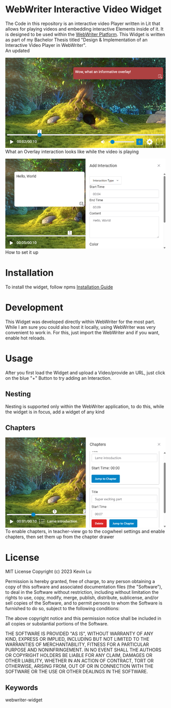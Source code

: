 # WebWriter Interactive Video Widget
The Code in this repository is an interactive video Player written in Lit that allows for playing videos and embedding interactive Elements inside of it. It is designed to be used within the [WebWriter Platform](https://webwriter.app/).
This Widget is written as part of my Bachelor Thesis titled "Design & Implementation of an Interactive Video Player in WebWriter".  
An updated 

![An Overlay interaction](https://github.com/tarikvural/interactive-video/blob/main/overlay%20interaction.png?raw=true)  
What an Overlay interaction looks like while the video is playing

![Setting an interaction up](https://github.com/tarikvural/interactive-video/blob/main/overlay%20interaction%20settings.png?raw=true)  
How to set it up
# Installation
To install the widget, follow npms [Installation Guide](https://docs.npmjs.com/cli/v6/commands/npm-install)

# Development
This Widget was developed directly within WebWriter for the most part. While I am sure you could also host it locally, using WebWriter was very convenient to work in. For this, just import the WebWriter and if you want, enable hot reloads.

# Usage
After you first load the Widget and upload a Video/provide an URL, just click on the blue "+" Button to try adding an Interaction.

## Nesting
Nesting is supported only within the WebWriter application, to do this, while the widget is in focus, add a widget of any kind

## Chapters 
![Chapter drawer with chapters](https://github.com/tarikvural/interactive-video/blob/main/chapter%20drawer%20with%20chapter.png)  
To enable chapters, in teacher-view go to the cogwheel settings and enable chapters, then set them up from the chapter drawer

# License

MIT License Copyright (c) 2023 Kevin Lu

Permission is hereby granted, free of charge, to any person obtaining a copy of this software and associated documentation files (the "Software"), to deal in the Software without restriction, including without limitation the rights to use, copy, modify, merge, publish, distribute, sublicense, and/or sell copies of the Software, and to permit persons to whom the Software is furnished to do so, subject to the following conditions:

The above copyright notice and this permission notice shall be included in all copies or substantial portions of the Software.

THE SOFTWARE IS PROVIDED "AS IS", WITHOUT WARRANTY OF ANY KIND, EXPRESS OR IMPLIED, INCLUDING BUT NOT LIMITED TO THE WARRANTIES OF MERCHANTABILITY, FITNESS FOR A PARTICULAR PURPOSE AND NONINFRINGEMENT. IN NO EVENT SHALL THE AUTHORS OR COPYRIGHT HOLDERS BE LIABLE FOR ANY CLAIM, DAMAGES OR OTHER LIABILITY, WHETHER IN AN ACTION OF CONTRACT, TORT OR OTHERWISE, ARISING FROM, OUT OF OR IN CONNECTION WITH THE SOFTWARE OR THE USE OR OTHER DEALINGS IN THE SOFTWARE.

## Keywords
webwriter-widget
